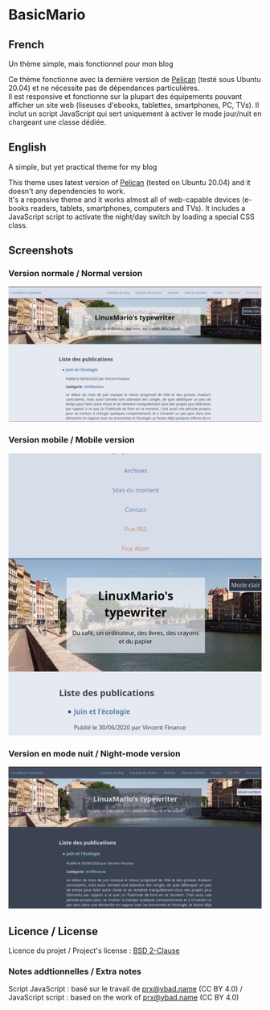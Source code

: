 # BasicMario

## French

Un thème simple, mais fonctionnel pour mon blog

Ce thème fonctionne avec la dernière version de [Pelican](https://blog.getpelican.com/) (testé sous Ubuntu 20.04) et ne nécessite pas de dépendances particulières.  
Il est responsive et fonctionne sur la plupart des équipements pouvant afficher un site web (liseuses d'ebooks, tablettes, smartphones, PC, TVs). Il inclut un script JavaScript qui sert uniquement à activer le mode jour/nuit en chargeant une classe dédiée.

## English

A simple, but yet practical theme for my blog

This theme uses latest version of [Pelican](https://blog.getpelican.com/) (tested on Ubuntu 20.04) and it doesn't any dependencies to work.  
It's a reponsive theme and it works almost all of web-capable devices (e-books readers, tablets, smartphones, computers and TVs). It includes a JavaScript script to activate the night/day switch by loading a special CSS class.

## Screenshots

### Version normale / Normal version

![Normal version](screenshot1.png)

### Version mobile / Mobile version

![Mobile version](screenshot2.png)

### Version en mode nuit / Night-mode version

![Night-mode version](screenshot3.png)

## Licence / License

Licence du projet / Project's license : [BSD 2-Clause](LICENSE.md)

### Notes addtionnelles / Extra notes

Script JavaScript : basé sur le travail de prx@ybad.name (CC BY 4.0) / JavaScript script : based on the work of prx@ybad.name (CC BY 4.0)
